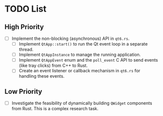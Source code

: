 # TODO List

## High Priority

- [ ] Implement the non-blocking (asynchronous) API in `qt6.rs`.
  - [ ] Implement `QtApp::start()` to run the Qt event loop in a separate thread.
  - [ ] Implement `QtAppInstance` to manage the running application.
  - [ ] Implement `QtAppEvent` enum and the `poll_event` C API to send events (like tray clicks) from C++ to Rust.
  - [ ] Create an event listener or callback mechanism in `qt6.rs` for handling these events.

## Low Priority

- [ ] Investigate the feasibility of dynamically building `QWidget` components from Rust. This is a complex research task.
